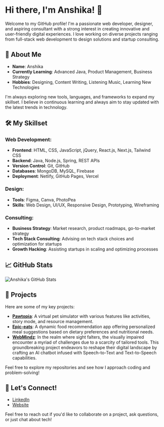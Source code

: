 # Hi there, I'm Anshika! 👋

Welcome to my GitHub profile! I'm a passionate web developer, designer, and aspiring consultant with a strong interest in creating innovative and user-friendly digital experiences. I love working on diverse projects ranging from full-stack web development to design solutions and startup consulting.

## 🚀 About Me

- **Name**: Anshika
- **Currently Learning**: Advanced Java, Product Management, Business Strategy
- **Hobbies**: Designing, Content Writing, Listening Music, Learning New Technologies

I'm always exploring new tools, languages, and frameworks to expand my skillset. I believe in continuous learning and always aim to stay updated with the latest trends in technology.

## 🛠️ My Skillset

### **Web Development**:
- **Frontend**: HTML, CSS, JavaScript, jQuery, React.js, Next.js, Tailwind CSS
- **Backend**: Java, Node.js, Spring, REST APIs
- **Version Control**: Git, GitHub
- **Databases**: MongoDB, MySQL, Firebase
- **Deployment**: Netlify, GitHub Pages, Vercel

### **Design**:
- **Tools**: Figma, Canva, PhotoPea
- **Skills**: Web Design, UI/UX, Responsive Design, Prototyping, Wireframing

### **Consulting**:
- **Business Strategy**: Market research, product roadmaps, go-to-market strategy
- **Tech Stack Consulting**: Advising on tech stack choices and optimization for startups
- **Growth Hacking**: Assisting startups in scaling and optimizing processes

## 📈 GitHub Stats

![Anshika's GitHub Stats](https://github-readme-stats.vercel.app/api?username=Anshika75&show_icons=true&count_private=true&hide=prs&hide_title=true)

## 📂 Projects

Here are some of my key projects:

- **[Pawtopia](https://github.com/Anshika75/PawTopia)**: A virtual pet simulator with various features like activities, story mode, and resource management.
- **[Epic-eats](https://github.com/Anshika75/Epic-Eats)**: A dynamic food recommendation app offering personalized meal suggestions based on dietary preferences and nutritional needs.
- **[WebMindz](https://github.com/Anshika75/WebMindz)**: In the realm where sight falters, the visually impaired encounter a myriad of challenges due to a scarcity of tailored tools. This groundbreaking project endeavors to reshape their digital landscape by crafting an AI chatbot infused with Speech-to-Text and Text-to-Speech capabilities.

Feel free to explore my repositories and see how I approach coding and problem-solving!

## 🤝 Let's Connect!

- [LinkedIn](https://www.linkedin.com/in/Anshika75)
- [Website](https://anshika-web-artistry.netlify.app/)
  
Feel free to reach out if you'd like to collaborate on a project, ask questions, or just chat about tech!
